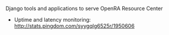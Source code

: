 Django tools and applications to serve OpenRA Resource Center

* Uptime and latency monitoring: http://stats.pingdom.com/syygqlg6525r/1950606
